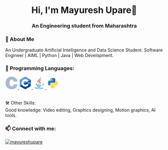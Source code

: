 <h1 align="center">Hi, I'm Mayuresh Upare👋</h1>
<h3 align="center">An Engineering student from Maharashtra</h3>
<h3> 🚀 About Me </h3>

An Undergraduate Artificial Intelligence and Data Science Student.
Software Engineer | AIML | Python | Java | Web Development.

<h3> 💼 Programming Languages: </h3>

<p align="left">
  <a href="https://www.cprogramming.com/" target="_blank" rel="noreferrer">
    <img src="https://raw.githubusercontent.com/devicons/devicon/master/icons/c/c-original.svg" alt="c" width="40" height="40"/>
  </a>
  <a href="https://www.w3schools.com/cpp/" target="_blank" rel="noreferrer">
    <img src="https://raw.githubusercontent.com/devicons/devicon/master/icons/cplusplus/cplusplus-original.svg" alt="cplusplus" width="40" height="40"/>
  </a>
  <a href="https://www.java.com" target="_blank" rel="noreferrer">
    <img src="https://raw.githubusercontent.com/devicons/devicon/master/icons/java/java-original.svg" alt="java" width="40" height="40"/>
  </a>
  <a href="https://www.python.org" target="_blank" rel="noreferrer">
    <img src="https://raw.githubusercontent.com/devicons/devicon/master/icons/python/python-original.svg" alt="python" width="40" height="40"/>
  </a>
</p>
<br>
🛠 Other Skills:
<br>
Good knowledge: Video editing,
Graphics designing,
Motion graphics,
AI tools.

<h3 align="left">📫 Connect with me:</h3>
<p align="left">
  <a href="https://linkedin.com/in/mayureshupare" target="_blank">
    <img align="center" src="https://raw.githubusercontent.com/rahuldkjain/github-profile-readme-generator/master/src/images/icons/Social/linked-in-alt.svg" alt="mayureshupare" height="30" width="40" />
  </a>



